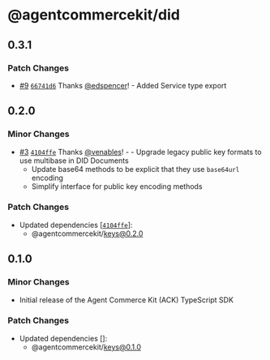 # @agentcommercekit/did

## 0.3.1

### Patch Changes

- [#9](https://github.com/agentcommercekit/ack/pull/9) [`66741d6`](https://github.com/agentcommercekit/ack/commit/66741d64221a0ca382f9279fbe1babf4a92b52d4) Thanks [@edspencer](https://github.com/edspencer)! - Added Service type export

## 0.2.0

### Minor Changes

- [#3](https://github.com/agentcommercekit/ack/pull/3) [`4104ffe`](https://github.com/agentcommercekit/ack/commit/4104ffeae34c7ae972b375871feb09bbe5d27b73) Thanks [@venables](https://github.com/venables)! - - Upgrade legacy public key formats to use multibase in DID Documents
  - Update base64 methods to be explicit that they use `base64url` encoding
  - Simplify interface for public key encoding methods

### Patch Changes

- Updated dependencies [[`4104ffe`](https://github.com/agentcommercekit/ack/commit/4104ffeae34c7ae972b375871feb09bbe5d27b73)]:
  - @agentcommercekit/keys@0.2.0

## 0.1.0

### Minor Changes

- Initial release of the Agent Commerce Kit (ACK) TypeScript SDK

### Patch Changes

- Updated dependencies []:
  - @agentcommercekit/keys@0.1.0
